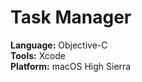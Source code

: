 # Task Manager

**Language:** Objective-C<br>
**Tools:** Xcode<br>
**Platform:** macOS High Sierra<br>
